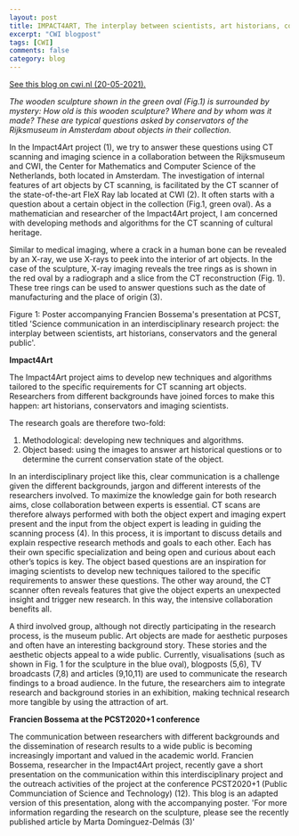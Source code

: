 ```yaml
---
layout: post
title: IMPACT4ART, The interplay between scientists, art historians, conservators and the general public
excerpt: "CWI blogpost"
tags: [CWI]
comments: false
category: blog
---
```


[See this blog on cwi.nl (20-05-2021).](https://www.cwi.nl/news/blogs/impact4art-the-interplay-between-scientists-art-historians-conservators-and-the-general-public)

*The wooden sculpture shown in the green oval (Fig.1) is surrounded by mystery: How old is this wooden sculpture? Where and by whom was it made? These are typical questions asked by conservators of the Rijksmuseum in Amsterdam about objects in their collection.*

In the Impact4Art project (1), we try  to answer these questions using CT scanning and imaging science in a collaboration between the Rijksmuseum and CWI, the Center for Mathematics and Computer Science of the Netherlands, both located in Amsterdam. The investigation of internal features of art objects by CT scanning, is facilitated by the CT scanner of the state-of-the-art FleX Ray lab located at CWI (2). It often starts with a question about a certain object in the collection (Fig.1, green oval). As a mathematician and researcher of the Impact4Art project, I am concerned with developing methods and algorithms for the CT scanning of cultural heritage.

Similar to medical imaging, where a crack in a human bone can be revealed by an X-ray, we use X-rays to peek into the interior of art objects. In the case of the sculpture, X-ray imaging reveals the tree rings as is shown in the red oval by a radiograph and a slice from the CT reconstruction (Fig. 1). These tree rings can be used to answer questions such as the date of manufacturing and the place of origin (3).

 



Figure 1: Poster accompanying Francien Bossema's presentation at PCST, titled 'Science communication in an interdisciplinary research project: the interplay between scientists, art historians, conservators and the general public'.

**Impact4Art**

The Impact4Art project aims to develop new techniques and algorithms tailored to the specific requirements for CT scanning art objects. Researchers from different backgrounds have joined forces to make this happen: art historians, conservators and imaging scientists.

The research goals are therefore two-fold:

1. Methodological: developing new techniques and algorithms.
2. Object based: using the images to answer art historical questions or to determine the current conservation state of the object.

In an interdisciplinary project like this, clear communication is a challenge given the different backgrounds, jargon and different interests of the researchers involved. To maximize the knowledge gain for both research aims, close collaboration between experts is essential. CT scans are therefore always performed with both the object expert and imaging expert present and the input from the object expert is leading in guiding the scanning process (4).  In this process, it is important to discuss details and explain respective research methods and goals to each other. Each has their own specific specialization and being open and curious about each other’s topics is key. The object based questions are an inspiration for imaging scientists to develop new techniques tailored to the specific requirements to answer these questions. The other way around, the CT scanner often reveals features that give the object experts an unexpected insight and trigger new research. In this way, the intensive collaboration benefits all.

A third involved group, although not directly participating in the research process, is the museum public. Art objects are made for aesthetic purposes and often have an interesting background story. These stories and the aesthetic objects appeal to a wide public. Currently, visualisations (such as shown in Fig. 1 for the sculpture in the blue oval), blogposts (5,6), TV broadcasts (7,8) and articles (9,10,11) are used to communicate the research findings to a broad audience. In the future, the researchers aim to integrate research and background stories in an exhibition, making technical research more tangible by using the attraction of art.

**Francien Bossema at the PCST2020+1 conference**

The communication between researchers with different backgrounds and the dissemination of research results to a wide public is becoming increasingly important and valued in the academic world. Francien Bossema, researcher in the Impact4Art project, recently gave a short presentation on the communication within this interdisciplinary project and the outreach activities of the project at the conference PCST2020+1 (Public Communciation of Science and Technology) (12). This blog is an adapted version of this presentation, along with the accompanying poster. 'For more information regarding the research on the sculpture, please see the recently published article by Marta Domínguez-Delmás (3)'


